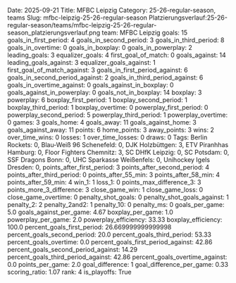 Date: 2025-09-21
Title: MFBC Leipzig
Category: 25-26-regular-season, teams
Slug: mfbc-leipzig-25-26-regular-season
Platzierungsverlauf:25-26-regular-season/teams/mfbc-leipzig-25-26-regular-season_platzierungsverlauf.png
team: MFBC Leipzig
goals: 15
goals_in_first_period: 4
goals_in_second_period: 3
goals_in_third_period: 8
goals_in_overtime: 0
goals_in_boxplay: 0
goals_in_powerplay: 2
leading_goals: 3
equalizer_goals: 4
first_goal_of_match: 0
goals_against: 14
leading_goals_against: 3
equalizer_goals_against: 1
first_goal_of_match_against: 3
goals_in_first_period_against: 6
goals_in_second_period_against: 2
goals_in_third_period_against: 6
goals_in_overtime_against: 0
goals_against_in_boxplay: 0
goals_against_in_powerplay: 0
goals_not_in_boxplay: 14
boxplay: 3
powerplay: 6
boxplay_first_period: 1
boxplay_second_period: 1
boxplay_third_period: 1
boxplay_overtime: 0
powerplay_first_period: 0
powerplay_second_period: 5
powerplay_third_period: 1
powerplay_overtime: 0
games: 3
goals_home: 4
goals_away: 11
goals_against_home: 3
goals_against_away: 11
points: 6
home_points: 3
away_points: 3
wins: 2
over_time_wins: 0
losses: 1
over_time_losses: 0
draws: 0
Tags:  Berlin Rockets: 0,  Blau-Weiß 96 Schenefeld: 0,  DJK Holzbüttgen: 3,  ETV Piranhhas Hamburg: 0,  Floor Fighters Chemnitz: 3,  SC DHfK Leipzig: 0,  SC Potsdam: 0,  SSF Dragons Bonn: 0,  UHC Sparkasse Weißenfels: 0,  Unihockey Igels Dresden: 0,
points_after_first_period: 3
points_after_second_period: 4
points_after_third_period: 0
points_after_55_min: 3
points_after_58_min: 4
points_after_59_min: 4
win_1: 1
loss_1: 0
points_max_difference_3: 3
points_more_3_difference: 3
close_game_win: 1
close_game_loss: 0
close_game_overtime: 0
penalty_shot_goals: 0
penalty_shot_goals_against: 1
penalty_2: 2
penalty_2and2: 1
penalty_10: 0
penalty_ms: 0
goals_per_game: 5.0
goals_against_per_game: 4.67
boxplay_per_game: 1.0
powerplay_per_game: 2.0
powerplay_efficiency: 33.33
boxplay_efficiency: 100.0
percent_goals_first_period: 26.669999999999998
percent_goals_second_period: 20.0
percent_goals_third_period: 53.33
percent_goals_overtime: 0.0
percent_goals_first_period_against: 42.86
percent_goals_second_period_against: 14.29
percent_goals_third_period_against: 42.86
percent_goals_overtime_against: 0.0
points_per_game: 2.0
goal_difference: 1
goal_difference_per_game: 0.33
scoring_ratio: 1.07
rank: 4
is_playoffs: True
